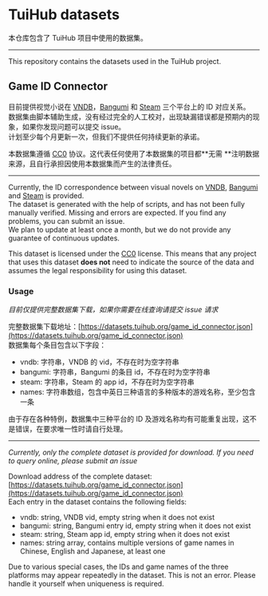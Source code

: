 # TuiHub datasets

本仓库包含了 TuiHub 项目中使用的数据集。

---

This repository contains the datasets used in the TuiHub project.

## Game ID Connector

目前提供视觉小说在 [VNDB](https://vndb.org/)，[Bangumi](https://bgm.tv/) 和 [Steam](https://store.steampowered.com/)
三个平台上的 ID 对应关系。  
数据集由脚本辅助生成，没有经过完全的人工校对，出现缺漏错误都是预期内的现象，如果你发现问题可以提交 issue。  
计划至少每个月更新一次，但我们不提供任何持续更新的承诺。

本数据集遵循 [CC0](https://creativecommons.org/publicdomain/zero/1.0/deed.zh) 协议。这代表任何使用了本数据集的项目都**无需
**注明数据来源，且自行承担因使用本数据集而产生的法律责任。

---

Currently, the ID correspondence between visual novels on [VNDB](https://vndb.org/), [Bangumi](https://bgm.tv/)
and [Steam](https://store.steampowered.com/) is provided.  
The dataset is generated with the help of scripts, and has not been fully manually verified. Missing and errors are
expected. If you find any problems, you can submit an issue.  
We plan to update at least once a month, but we do not provide any guarantee of continuous updates.

This dataset is licensed under the [CC0](https://creativecommons.org/publicdomain/zero/1.0/deed.en) license. This means
that any project that uses this dataset **does not** need to indicate the source of the data and assumes the legal
responsibility for using this dataset.

### Usage

*目前仅提供完整数据集下载，如果你需要在线查询请提交 issue 请求*  

完整数据集下载地址：[https://datasets.tuihub.org/game_id_connector.json](https://datasets.tuihub.org/game_id_connector.json)  
数据集每个条目包含以下字段：
- vndb: 字符串，VNDB 的 vid，不存在时为空字符串
- bangumi: 字符串，Bangumi 的条目 id，不存在时为空字符串
- steam: 字符串，Steam 的 app id，不存在时为空字符串
- names: 字符串数组，包含中英日三种语言的多种版本的游戏名称，至少包含一条

由于存在各种特例，数据集中三种平台的 ID 及游戏名称均有可能重复出现，这不是错误，在要求唯一性时请自行处理。

---

*Currently, only the complete dataset is provided for download. If you need to query online, please submit an issue*

Download address of the complete dataset: [https://datasets.tuihub.org/game_id_connector.json](https://datasets.tuihub.org/game_id_connector.json)  
Each entry in the dataset contains the following fields:
- vndb: string, VNDB vid, empty string when it does not exist
- bangumi: string, Bangumi entry id, empty string when it does not exist
- steam: string, Steam app id, empty string when it does not exist
- names: string array, contains multiple versions of game names in Chinese, English and Japanese, at least one

Due to various special cases, the IDs and game names of the three platforms may appear repeatedly in the dataset. This
is not an error. Please handle it yourself when uniqueness is required.